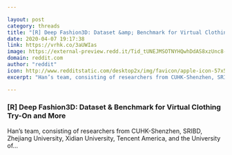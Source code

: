 ```yaml
---

layout: post
category: threads
title: "[R] Deep Fashion3D: Dataset &amp; Benchmark for Virtual Clothing Try-On and More"
date: 2020-04-07 19:17:38
link: https://vrhk.co/3aUWIas
image: https://external-preview.redd.it/Tid_tUNEJMSOTNYHQwhDdAS8xzUnc8-C2FyJjVVoz28.jpg?width=1200&height=503&auto=webp&crop=1200:503,smart&s=8249e454b12bcbf188f5e4843a0dbf63fc84589a
domain: reddit.com
author: "reddit"
icon: http://www.redditstatic.com/desktop2x/img/favicon/apple-icon-57x57.png
excerpt: "Han’s team, consisting of researchers from CUHK-Shenzhen, SRIBD, Zhejiang University, Xidian University, Tencent America, and the University of..."

---
```


### [R] Deep Fashion3D: Dataset &amp; Benchmark for Virtual Clothing Try-On and More

Han’s team, consisting of researchers from CUHK-Shenzhen, SRIBD, Zhejiang University, Xidian University, Tencent America, and the University of...